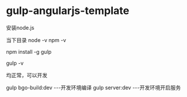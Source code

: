 # gulp-angularjs-template

安装node.js

当下目录
node -v
npm -v

npm install -g gulp

gulp -v

均正常，可以开发

gulp bgo-build:dev   ---开发环境编译
gulp server:dev      ---开发环境开启服务
